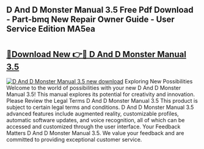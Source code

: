 ## D And D Monster Manual 3.5 Free Pdf Download - Part-bmq New Repair Owner Guide - User Service Edition MA5ea

# <h2><a href="http://cf17059.oget.top/?id=D+And+D+Monster+Manual+3.5">🔗Download New 👉🔴 D And D Monster Manual 3.5</a></h2>

[![D And D Monster Manual 3.5 new download](https://i.imgur.com/5g1atiW.png)](http://cf17059.oget.top/?id=D+And+D+Monster+Manual+3.5)
Exploring New Possibilities Welcome to the world of possibilities with your new D And D Monster Manual 3.5! This manual explores its potential for creativity and innovation. Please Review the Legal Terms D And D Monster Manual 3.5 This product is subject to certain legal terms and conditions. D And D Monster Manual 3.5 advanced features include augmented reality, customizable profiles, automatic software updates, and voice recognition, all of which can be accessed and customized through the user interface. Your Feedback Matters D And D Monster Manual 3.5. We value your feedback and are committed to providing exceptional customer service.
